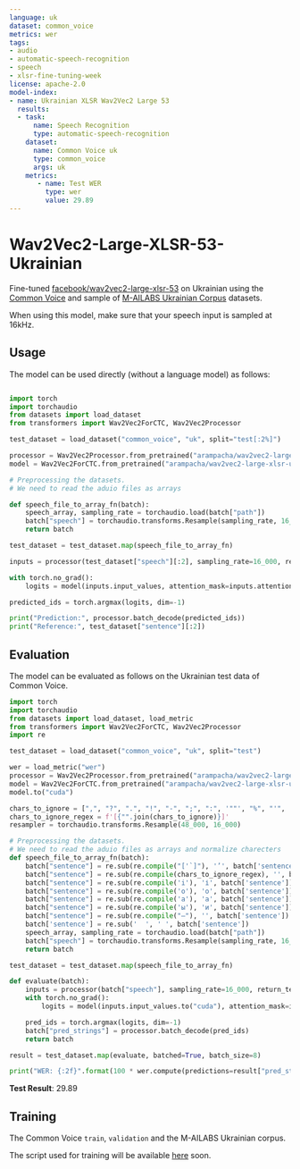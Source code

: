 ```yaml
---
language: uk
dataset: common_voice
metrics: wer
tags:
- audio
- automatic-speech-recognition
- speech
- xlsr-fine-tuning-week
license: apache-2.0
model-index:
- name: Ukrainian XLSR Wav2Vec2 Large 53
  results:
  - task: 
      name: Speech Recognition
      type: automatic-speech-recognition
    dataset:
      name: Common Voice uk
      type: common_voice
      args: uk
    metrics:
       - name: Test WER
         type: wer
         value: 29.89
---
```


# Wav2Vec2-Large-XLSR-53-Ukrainian

Fine-tuned [facebook/wav2vec2-large-xlsr-53](https://huggingface.co/facebook/wav2vec2-large-xlsr-53) on Ukrainian using the [Common Voice](https://huggingface.co/datasets/common_voice) and sample of [M-AILABS Ukrainian Corpus](https://www.caito.de/2019/01/the-m-ailabs-speech-dataset/) datasets.

When using this model, make sure that your speech input is sampled at 16kHz.

## Usage

The model can be used directly (without a language model) as follows:

```python

import torch
import torchaudio
from datasets import load_dataset
from transformers import Wav2Vec2ForCTC, Wav2Vec2Processor

test_dataset = load_dataset("common_voice", "uk", split="test[:2%]")

processor = Wav2Vec2Processor.from_pretrained("arampacha/wav2vec2-large-xlsr-ukrainian")
model = Wav2Vec2ForCTC.from_pretrained("arampacha/wav2vec2-large-xlsr-ukrainian")

# Preprocessing the datasets.
# We need to read the aduio files as arrays

def speech_file_to_array_fn(batch):
    speech_array, sampling_rate = torchaudio.load(batch["path"])
    batch["speech"] = torchaudio.transforms.Resample(sampling_rate, 16_000)(speech_array).squeeze().numpy()
    return batch

test_dataset = test_dataset.map(speech_file_to_array_fn)

inputs = processor(test_dataset["speech"][:2], sampling_rate=16_000, return_tensors="pt", padding=True)

with torch.no_grad():
    logits = model(inputs.input_values, attention_mask=inputs.attention_mask).logits

predicted_ids = torch.argmax(logits, dim=-1)

print("Prediction:", processor.batch_decode(predicted_ids))
print("Reference:", test_dataset["sentence"][:2])

```

## Evaluation

The model can be evaluated as follows on the Ukrainian test data of Common Voice.

```python
import torch
import torchaudio
from datasets import load_dataset, load_metric
from transformers import Wav2Vec2ForCTC, Wav2Vec2Processor
import re

test_dataset = load_dataset("common_voice", "uk", split="test")

wer = load_metric("wer")
processor = Wav2Vec2Processor.from_pretrained("arampacha/wav2vec2-large-xlsr-ukrainian")
model = Wav2Vec2ForCTC.from_pretrained("arampacha/wav2vec2-large-xlsr-ukrainian")
model.to("cuda")

chars_to_ignore = [",", "?", ".", "!", "-", ";", ":", '""', "%", "'", '"', "�", '«', '»', '—', '…', '(', ')', '*', '”', '“']
chars_to_ignore_regex = f'[{"".join(chars_to_ignore)}]'
resampler = torchaudio.transforms.Resample(48_000, 16_000)

# Preprocessing the datasets.
# We need to read the aduio files as arrays and normalize charecters
def speech_file_to_array_fn(batch):
    batch["sentence"] = re.sub(re.compile("['`]"), '’', batch['sentence'])
    batch["sentence"] = re.sub(re.compile(chars_to_ignore_regex), '', batch["sentence"]).lower().strip()
    batch["sentence"] = re.sub(re.compile('i'), 'і', batch['sentence'])
    batch["sentence"] = re.sub(re.compile('o'), 'о', batch['sentence'])
    batch["sentence"] = re.sub(re.compile('a'), 'а', batch['sentence'])
    batch["sentence"] = re.sub(re.compile('ы'), 'и', batch['sentence'])
    batch["sentence"] = re.sub(re.compile("–"), '', batch['sentence'])
    batch['sentence'] = re.sub('  ', ' ', batch['sentence'])
    speech_array, sampling_rate = torchaudio.load(batch["path"])
    batch["speech"] = torchaudio.transforms.Resample(sampling_rate, 16_000)(speech_array).squeeze().numpy()
    return batch

test_dataset = test_dataset.map(speech_file_to_array_fn)

def evaluate(batch):
    inputs = processor(batch["speech"], sampling_rate=16_000, return_tensors="pt", padding=True)
    with torch.no_grad():
        logits = model(inputs.input_values.to("cuda"), attention_mask=inputs.attention_mask.to("cuda")).logits

    pred_ids = torch.argmax(logits, dim=-1)
    batch["pred_strings"] = processor.batch_decode(pred_ids)
    return batch

result = test_dataset.map(evaluate, batched=True, batch_size=8)

print("WER: {:2f}".format(100 * wer.compute(predictions=result["pred_strings"], references=result["sentence"])))

```

**Test Result**: 29.89

## Training

The Common Voice `train`, `validation` and the M-AILABS Ukrainian corpus.

The script used for training will be available [here](https://github.com/arampacha/hf-sprint-xlsr) soon.